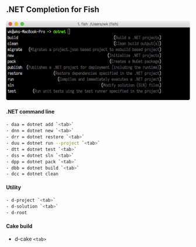 ## .NET Completion for Fish

![](Screen/DotCompletion.png)

#### .NET command line

```bash
- daa = dotnet add `<tab>`
- dnn = dotnet new `<tab>`
- drr = dotnet restore `<tab>`
- duu = dotnet run --project `<tab>`
- dtt = dotnet test `<tab>`
- dss = dotnet sln `<tab>`
- dpp = dotnet pack `<tab>`
- dbb = dotnet build `<tab>`
- dcc = dotnet clean
```

#### Utility

```bash
- d-project `<tab>`
- d-solution `<tab>`
- d-root
```

#### Cake build
 
- d-cake `<tab>`